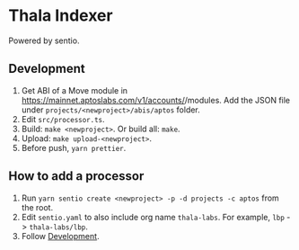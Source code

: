 # Thala Indexer

Powered by sentio.

## Development

1. Get ABI of a Move module in https://mainnet.aptoslabs.com/v1/accounts/<account>/modules. Add the JSON file under `projects/<newproject>/abis/aptos` folder.
1. Edit `src/processor.ts`.
1. Build: `make <newproject>`. Or build all: `make`.
1. Upload: `make upload-<newproject>`.
1. Before push, `yarn prettier`.

## How to add a processor

1. Run `yarn sentio create <newproject> -p -d projects -c aptos` from the root.
1. Edit `sentio.yaml` to also include org name `thala-labs`. For example, `lbp` -> `thala-labs/lbp`.
1. Follow [Development](#development).

